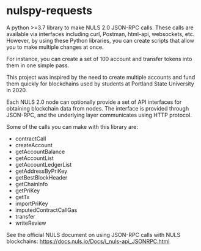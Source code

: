 # nulspy-requests

A python >=3.7 library to make NULS 2.0 JSON-RPC calls. These calls are available via interfaces including curl, Postman, html-api, websockets, etc. However, by using these Python libraries, you can create scripts that allow you to make multiple changes at once. 

For instance, you can create a set of 100 account and transfer tokens into them in one simple pass.

This project was inspired by the need to create multiple accounts and fund them quickly for blockchains used by students at Portland State University in 2020.

Each NULS 2.0 node can optionally provide a set of API interfaces for obtaining blockchain data from nodes. The interface is provided through JSON-RPC, and the underlying layer communicates using HTTP protocol.

Some of the calls you can make with this library are:

- contractCall
- createAccount
- getAccountBalance
- getAccountList
- getAccountLedgerList
- getAddressByPriKey
- getBestBlockHeader
- getChainInfo
- getPriKey
- getTx
- importPriKey
- imputedContractCallGas
- transfer
- writeReview

See the official NULS document on using JSON-RPC calls with NULS blockchains:  https://docs.nuls.io/Docs/i_nuls-api_JSONRPC.html








